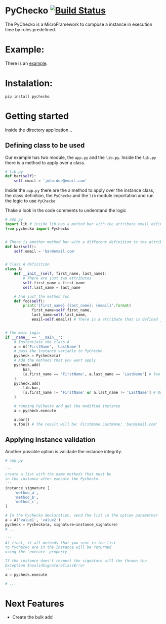 # PyChecko  [![Build Status](https://travis-ci.org/viniciusfeitosa/pychecko.svg?branch=master)](https://travis-ci.org/viniciusfeitosa/pychecko)

The PyChecko is a MicroFramework to compose a instance in execution time by rules predefined.

# Example:

There is an [example](example/).

# Instalation:

```
pip install pychecko
```

# Getting started

Inside the directory application...

## Defining class to be used

Our example has two module, the `app.py` and the `lib.py`.
Inside the `lib.py` there is a method to apply over a class.

```python
# lib.py
def bar(self):
    self.email = 'john.doe@email.com'
```

Inside the `app.py` there are the a method to apply over the instance class, the class definition, the `PyChecko` and the `lib` module importation and run the logic to use `PyChecko`

Thake a look in the code comments to understand the logic

```python
# app.py
import lib # inside lib has a method bar with the attribute email definition
from pychecko import Pychecko


# There is another method bar with a different definition to the attribute email
def bar(self):
    self.email = 'bar@email.com'


# Class A definition
class A:
    def __init__(self, first_name, last_name):
        # There are just two attributes
        self.first_name = first_name
        self.last_name = last_name

    # And just the method foo
    def foo(self):
        print('{first_name} {last_name}: {email}'.format(
            first_name=self.first_name,
            last_name=self.last_name,
            email=self.email)) # There is a attribute that is defined just in the bar


# the main logic
if __name__ == '__main__':
    # Instantiate the class A
    a = A('FirstName', 'LastName')
    # pass the instance variable to PyChecko
    pycheck = Pychecko(a)
    # Add the methods that you want apply
    pycheck.add(
        bar,
        [a.first_name == 'FirstName', a.last_name == 'LastName'] # Two bool conditions
    )
    pycheck.add(
        lib.bar,
        [a.first_name != 'FirstName' or a.last_name != 'LastName'] # One bool condition
    )

    # running PyChecko and get the modified instance
    a = pycheck.execute

    a.bar()
    a.foo() # The result will be: FirstName LastName: 'bar@email.com'
```

## Applying instance validation

Another possible option is validade the instance integrity.

```python
# app.py

'''
create a list with the name methods that must be
in the instance after execute the Pychecko
'''
instance_signature [
    'method_a',
    'method_b',
    'method_c',
]

# In the Pychecko declaration, send the list in the option paramether
a = A('value1', 'value2')
pycheck = Pychecko(a, signature=instance_signature)
# ...

'''
At final, if all methods that you sent in the list
to Pychecko are in the instance will be returned
using the `execute` property.

If the instance does't respect the signature will the thrown the 
Exception InvalidSignatureClassError
'''
a = pycheck.execute

# ...
```

# Next Features

* Create the bulk add
